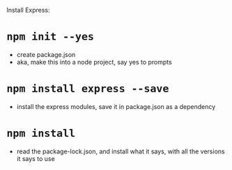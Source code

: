 Install Express:

# ```npm init --yes ```

- create package.json 
- aka, make this into a node project, say yes to prompts

# ```npm install express --save ```

- install the express modules, save it in package.json as a dependency

# ```npm install```

- read the package-lock.json, and install what it says, with all the versions it says to use

